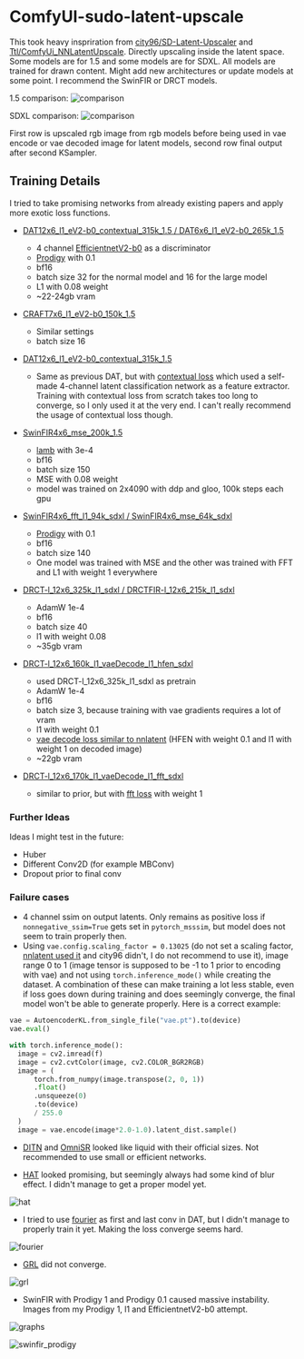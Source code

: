 # ComfyUI-sudo-latent-upscale

This took heavy inspriration from [city96/SD-Latent-Upscaler](https://github.com/city96/SD-Latent-Upscaler) and [Ttl/ComfyUi_NNLatentUpscale](https://github.com/Ttl/ComfyUi_NNLatentUpscale). Directly upscaling inside the latent space. 
Some models are for 1.5 and some models are for SDXL. All models are trained for drawn content. Might add new architectures or update models at some point. I recommend the SwinFIR or DRCT models.

1.5 comparison:
![comparison](https://github.com/styler00dollar/ComfyUI-sudo-latent-upscale/assets/51405565/9bae2125-9ffd-482c-aca5-023ab1e304b4)

SDXL comparison:
![comparison](https://github.com/styler00dollar/ComfyUI-sudo-latent-upscale/assets/51405565/bf86ad0b-442c-46c1-9ad0-cfb6d55a7963)

First row is upscaled rgb image from rgb models before being used in vae encode or vae decoded image for latent models, second row final output after second KSampler.

## Training Details
I tried to take promising networks from already existing papers and apply more exotic loss functions. 

- [DAT12x6_l1_eV2-b0_contextual_315k_1.5 / DAT6x6_l1_eV2-b0_265k_1.5](https://github.com/LeapLabTHU/DAT)
  - 4 channel [EfficientnetV2-b0](https://github.com/huggingface/pytorch-image-models/blob/main/timm/models/efficientnet.py) as a discriminator
  - [Prodigy](https://pytorch-optimizers.readthedocs.io/en/latest/optimizer/#pytorch_optimizer.Prodigy) with 0.1
  - bf16
  - batch size 32 for the normal model and 16 for the large model
  - L1 with 0.08 weight
  - ~22-24gb vram

- [CRAFT7x6_l1_eV2-b0_150k_1.5](https://github.com/AVC2-UESTC/CRAFT-SR)
  - Similar settings
  - batch size 16
  
- [DAT12x6_l1_eV2-b0_contextual_315k_1.5](https://github.com/LeapLabTHU/DAT)
  - Same as previous DAT, but with [contextual loss](https://github.com/styler00dollar/Colab-traiNNer/blob/a8d97b4826c01d7b206e7a320156d8666db1efd2/code/loss/loss.py#L715) which used 
a self-made 4-channel latent classification network as a feature extractor. Training with contextual loss from scratch takes too long to converge, so I only used it at the very end. I can't really recommend the usage of contextual loss though.

- [SwinFIR4x6_mse_200k_1.5](https://github.com/Zdafeng/SwinFIR)
  - [lamb](https://github.com/cybertronai/pytorch-lamb/blob/5ef3ebd5e32f7a7bdcddbb2ce55879bfa88f6a5f/pytorch_lamb/lamb.py) with 3e-4
  - bf16
  - batch size 150
  - MSE with 0.08 weight
  - model was trained on 2x4090 with ddp and gloo, 100k steps each gpu

- [SwinFIR4x6_fft_l1_94k_sdxl / SwinFIR4x6_mse_64k_sdxl](https://github.com/Zdafeng/SwinFIR)
  - [Prodigy](https://pytorch-optimizers.readthedocs.io/en/latest/optimizer/#pytorch_optimizer.Prodigy) with 0.1
  - bf16
  - batch size 140
  - One model was trained with MSE and the other was trained with FFT and L1 with weight 1 everywhere

- [DRCT-l_12x6_325k_l1_sdxl / DRCTFIR-l_12x6_215k_l1_sdxl](https://github.com/ming053l/DRCT)
  - AdamW 1e-4
  - bf16
  - batch size 40
  - l1 with weight 0.08
  - ~35gb vram

- [DRCT-l_12x6_160k_l1_vaeDecode_l1_hfen_sdxl](https://github.com/ming053l/DRCT)
  - used DRCT-l_12x6_325k_l1_sdxl as pretrain
  - AdamW 1e-4
  - bf16
  - batch size 3, because training with vae gradients requires a lot of vram
  - l1 with weight 0.1
  - [vae decode loss similar to nnlatent](https://github.com/Ttl/ComfyUi_NNLatentUpscale/blob/08105da31dbd7a54569661e135835e73bd8064b0/latent_resizer_train.py#L115) (HFEN with weight 0.1 and l1 with weight 1 on decoded image)
  - ~22gb vram

- [DRCT-l_12x6_170k_l1_vaeDecode_l1_fft_sdxl](https://github.com/ming053l/DRCT)
  - similar to prior, but with [fft loss](https://github.com/styler00dollar/Colab-traiNNer/blob/ebb5e8cc83ebe6250b76d39fa9cd725b02e33710/code/loss/loss.py#L425) with weight 1

### Further Ideas
Ideas I might test in the future:
- Huber
- Different Conv2D (for example MBConv)
- Dropout prior to final conv

### Failure cases
- 4 channel ssim on output latents. Only remains as positive loss if `nonnegative_ssim=True` gets set in `pytorch_msssim`, but model does not seem to train properly then.
- Using `vae.config.scaling_factor = 0.13025` (do not set a scaling factor, [nnlatent used it](https://github.com/Ttl/ComfyUi_NNLatentUpscale/blob/08105da31dbd7a54569661e135835e73bd8064b0/latent_resizer_train.py#L248) and city96 didn't, I do not recommend to use it), image range 0 to 1 (image tensor is supposed to be -1 to 1 prior to encoding with vae) and not using `torch.inference_mode()` while creating the dataset. A combination of these can make training a lot less stable, even if loss goes down during training and does seemingly converge, the final model won't be able to generate properly. Here is a correct example:
```python
vae = AutoencoderKL.from_single_file("vae.pt").to(device)
vae.eval()

with torch.inference_mode():
  image = cv2.imread(f)
  image = cv2.cvtColor(image, cv2.COLOR_BGR2RGB)
  image = (
      torch.from_numpy(image.transpose(2, 0, 1))
      .float()
      .unsqueeze(0)
      .to(device)
      / 255.0
  )
  image = vae.encode(image*2.0-1.0).latent_dist.sample()
```
- [DITN](https://github.com/yongliuy/DITN) and [OmniSR](https://github.com/Francis0625/Omni-SR) looked like liquid with their official sizes. Not recommended to use small or efficient networks.

- [HAT](https://github.com/XPixelGroup/HAT) looked promising, but seemingly always had some kind of blur effect. I didn't manage to get a proper model yet.

![hat](https://github.com/styler00dollar/ComfyUI-sudo-latent-upscale/assets/51405565/d30ecd0a-b1be-4588-9155-7bddaa5d47bc)

- I tried to use [fourier](https://github.com/advimman/lama/blob/d4239d84c0e1040aabf7a95e3dc85cf728dfc9f4/saicinpainting/training/modules/ffc.py#L49) as first and last conv in DAT, but I didn't manage to properly train it yet. Making the loss converge seems hard.

![fourier](https://github.com/styler00dollar/ComfyUI-sudo-latent-upscale/assets/51405565/cabc7ad5-f577-45fc-9086-0fccd009b777)

- [GRL](https://github.com/ofsoundof/GRL-Image-Restoration) did not converge.
  
 ![grl](https://github.com/styler00dollar/ComfyUI-sudo-latent-upscale/assets/51405565/3ceba02f-2f0d-4872-8fc3-fc930785658a)

- SwinFIR with Prodigy 1 and Prodigy 0.1 caused massive instability. Images from my Prodigy 1, l1 and EfficientnetV2-b0 attempt.

![graphs](https://github.com/styler00dollar/ComfyUI-sudo-latent-upscale/assets/51405565/957aff0b-8670-471e-8f10-4231426a87c2)

![swinfir_prodigy](https://github.com/styler00dollar/ComfyUI-sudo-latent-upscale/assets/51405565/5c010b34-3b6e-4188-a561-e013bd52f185)

